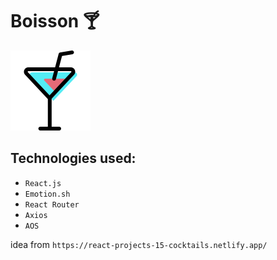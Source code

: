 # Boisson 🍸

![alt text](public/thumbnail.png)

## Technologies used:

- `React.js`
- `Emotion.sh`
- `React Router`
- `Axios`
- `AOS`

idea from `https://react-projects-15-cocktails.netlify.app/`
